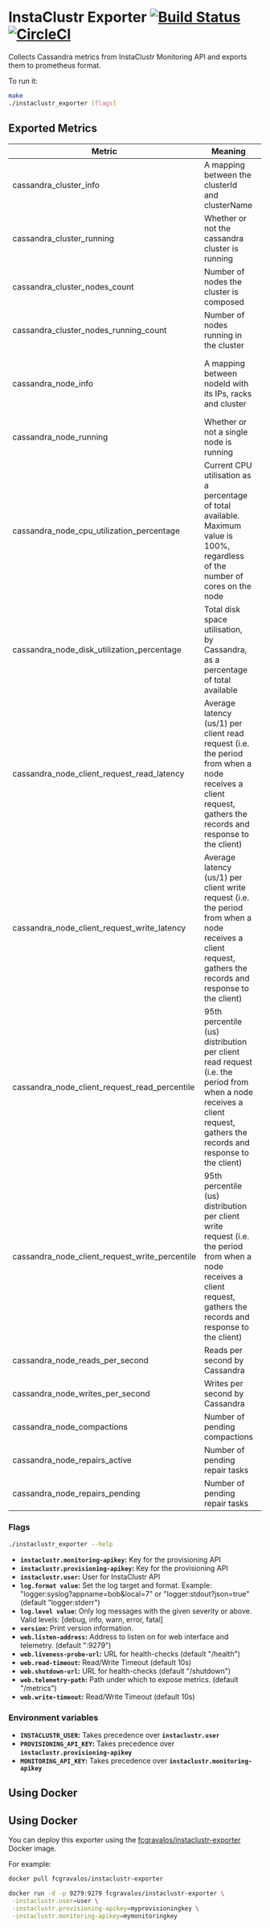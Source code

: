 # InstaClustr Exporter [![Build Status](https://travis-ci.org/fcgravalos/instaclustr_exporter.svg?branch=master)](https://travis-ci.org/fcgravalos/instaclustr_exporter) [![CircleCI](https://circleci.com/gh/fcgravalos/instaclustr_exporter.svg?style=shield)](https://circleci.com/gh/fcgravalos/instaclustr_exporter)
Collects Cassandra metrics from InstaClustr Monitoring API and exports them to prometheus format.

To run it:

```bash
make
./instaclustr_exporter [flags]
```

## Exported Metrics

| Metric | Meaning | Labels |
| ------ | ------- | ------ |
| cassandra_cluster_info | A mapping between the clusterId and clusterName  |clusterId, clusterName |
| cassandra_cluster_running | Whether or not the cassandra cluster is running |clusterId|
| cassandra_cluster_nodes_count| Number of nodes the cluster is composed|clusterId |
| cassandra_cluster_nodes_running_count |Number of nodes running in the cluster | clusterId|
| cassandra_node_info | A mapping between nodeId with its IPs, racks and cluster |clusterId, clusterName, nodeId, nodePublicIp, nodePrivateIp, rack|
| cassandra_node_running | Whether or not a single node is running |nodeId|
| cassandra_node_cpu_utilization_percentage | Current CPU utilisation as a percentage of total available. Maximum value is 100%, regardless of the number of cores on the node |nodeId|
| cassandra_node_disk_utilization_percentage | Total disk space utilisation, by Cassandra, as a percentage of total available |nodeId|
| cassandra_node_client_request_read_latency | Average latency (us/1) per client read request (i.e. the period from when a node receives a client request, gathers the records and response to the client) |nodeId|
| cassandra_node_client_request_write_latency | Average latency (us/1) per client write request (i.e. the period from when a node receives a client request, gathers the records and response to the client) |nodeId|
| cassandra_node_client_request_read_percentile | 95th percentile (us) distribution per client read request (i.e. the period from when a node receives a client request, gathers the records and response to the client) |nodeId|
| cassandra_node_client_request_write_percentile | 95th percentile (us) distribution per client write request (i.e. the period from when a node receives a client request, gathers the records and response to the client) |nodeId|
| cassandra_node_reads_per_second | Reads per second by Cassandra |nodeId|
| cassandra_node_writes_per_second | Writes per second by Cassandra |nodeId|
| cassandra_node_compactions | Number of pending compactions |nodeId|
| cassandra_node_repairs_active | Number of pending repair tasks |nodeId|
| cassandra_node_repairs_pending | Number of pending repair tasks |nodeId|

### Flags

```bash
./instaclustr_exporter --help
```

* __`instaclustr.monitoring-apikey`:__
    Key for the provisioning API
* __`instaclustr.provisioning-apikey`:__
    Key for the provisioning API
* __`instaclustr.user`:__
    User for InstaClustr API
* __`log.format value`:__
    Set the log target and format. Example: "logger:syslog?appname=bob&local=7" or "logger:stdout?json=true" (default "logger:stderr")
* __`log.level value`:__
    Only log messages with the given severity or above. Valid levels: [debug, info, warn, error, fatal]
* __`version`:__
    Print version information.
* __`web.listen-address`:__
    Address to listen on for web interface and telemetry. (default ":9279")
* __`web.liveness-probe-url`:__
    URL for health-checks (default "/health")
* __`web.read-timeout`:__
    Read/Write Timeout (default 10s)
* __`web.shutdown-url`:__
    URL for health-checks (default "/shutdown")
* __`web.telemetry-path`:__
    Path under which to expose metrics. (default "/metrics")
* __`web.write-timeout`:__
    Read/Write Timeout (default 10s)

### Environment variables
* __`INSTACLUSTR_USER`:__
Takes precedence over __`instaclustr.user`__
* __`PROVISIONING_API_KEY`:__
Takes precedence over __`instaclustr.provisioning-apikey`__
* __`MONITORING_API_KEY`:__
Takes precedence over __`instaclustr.monitoring-apikey`__

## Using Docker
## Using Docker

You can deploy this exporter using the [fcgravalos/instaclustr-exporter](https://registry.hub.docker.com/u/fcgravalos/instaclustr-exporter/) Docker image.

For example:

```bash
docker pull fcgravalos/instaclustr-exporter

docker run -d -p 9279:9279 fcgravalos/instaclustr-exporter \
 -instaclustr.user=user \
 -instaclustr.provisioning-apikey=myprovisioningkey \
 -instaclustr.monitoring-apikey=mymonitoringkey
```
